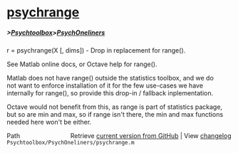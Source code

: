 # [psychrange](psychrange)
##### >[Psychtoolbox](Psychtoolbox)>[PsychOneliners](PsychOneliners)

r = psychrange(X [, dims]) - Drop in replacement for range().  
  
See Matlab online docs, or Octave help for range().  
  
Matlab does not have range() outside the statistics toolbox, and we do  
not want to enforce installation of it for the few use-cases we have  
internally for range(), so provide this drop-in / fallback inplementation.  
  
Octave would not benefit from this, as range is part of statistics package,  
but so are min and max, so if range isn't there, the min and max functions  
needed here won't be either.  
  




<div class="code_header" style="text-align:right;">
  <span style="float:left;">Path&nbsp;&nbsp;</span> <span class="counter">Retrieve <a href=
  "https://raw.github.com/Psychtoolbox-3/Psychtoolbox-3/beta/Psychtoolbox/PsychOneliners/psychrange.m">current version from GitHub</a> | View <a href=
  "https://github.com/Psychtoolbox-3/Psychtoolbox-3/commits/beta/Psychtoolbox/PsychOneliners/psychrange.m">changelog</a></span>
</div>
<div class="code">
  <code>Psychtoolbox/PsychOneliners/psychrange.m</code>
</div>

